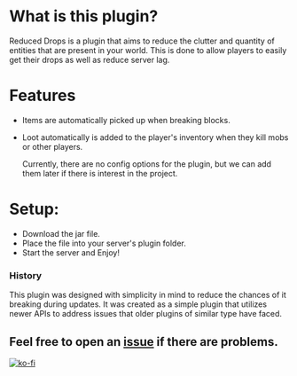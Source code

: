 # What is this plugin?
Reduced Drops is a plugin that aims to reduce the clutter and quantity of entities that are present in your world. This is done to allow players to easily get their drops as well as reduce server lag.

# Features
- Items are automatically picked up when breaking blocks.
- Loot automatically is added to the player's inventory when they kill mobs or other players.

  Currently, there are no config options for the plugin, but we can add them later if there is interest in the project.

# Setup:
- Download the jar file.
- Place the file into your server's plugin folder.
- Start the server and Enjoy!

### History
This plugin was designed with simplicity in mind to reduce the chances of it breaking during updates. It was created as a simple plugin that utilizes newer APIs to address issues that older plugins of similar type have faced.


## Feel free to open an [issue](https://github.com/TrueDarkLord/ReduceDrops/issues) if there are problems. 
[![ko-fi](https://ko-fi.com/img/githubbutton_sm.svg)](https://ko-fi.com/O4O0OI3A2)

